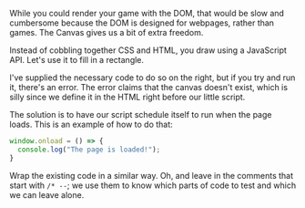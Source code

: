 While you could render your game with the DOM, that would be slow and cumbersome because the DOM is designed for webpages, rather than games. The Canvas gives us a bit of extra freedom.

Instead of cobbling together CSS and HTML, you draw using a JavaScript API. Let's use it to fill in a rectangle.

I've supplied the necessary code to do so on the right, but if you try and run it, there's an error. The error claims that the canvas doesn't exist, which is silly since we define it in the HTML right before our little script.

The solution is to have our script schedule itself to run when the page loads. This is an example of how to do that:

```js
window.onload = () => {
  console.log("The page is loaded!");
}
```

Wrap the existing code in a similar way. Oh, and leave in the comments that start with `/* --`; we use them to know which parts of code to test and which we can leave alone.
